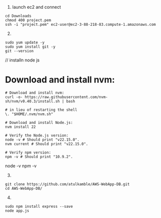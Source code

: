 1. launch ec2 and connect 

```
cd Downloads 
chmod 400 project.pem
ssh -i "project.pem" ec2-user@ec2-3-88-218-83.compute-1.amazonaws.com
```

2.  

```
sudo yum update -y
sudo yum install git -y
git --version
```

// installn node js

# Download and install nvm:
```
# Download and install nvm:
curl -o- https://raw.githubusercontent.com/nvm-sh/nvm/v0.40.3/install.sh | bash

# in lieu of restarting the shell
\. "$HOME/.nvm/nvm.sh"

# Download and install Node.js:
nvm install 22

# Verify the Node.js version:
node -v # Should print "v22.15.0".
nvm current # Should print "v22.15.0".

# Verify npm version:
npm -v # Should print "10.9.2".

```
node -v
npm -v


3. 
```
git clone https://github.com/atulkamble/AWS-WebApp-DB.git
cd AWS-WebApp-DB/
```

4.
```
sudo npm install express --save
node app.js 
```

